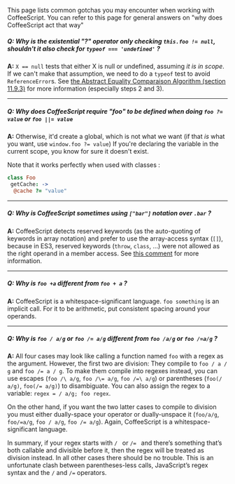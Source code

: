 This page lists common gotchas you may encounter when working with CoffeeScript.
You can refer to this page for general answers on "why does CoffeeScript act that way"

##### **Q:** Why is the existential "?" operator only checking `this.foo != null`, shouldn't it also check for `typeof === 'undefined'` ?

**A:** `X == null` tests that either X is null or undefined, assuming _it is in scope_. If we can't make that assumption, we need to do a `typeof` test to avoid `ReferenceError`s. See [the Abstract Equality Comparaison Algorithm (section 11.9.3)](http://es5.github.com/#x11.9.3) for more information (especially steps 2 and 3).

----

##### **Q:** Why does CoffeeScript require "foo" to be defined when doing `foo ?= value` or `foo ||= value`

**A:** Otherwise, it'd create a global, which is not what we want (if that *is* what you want, use `window.foo ?= value`)
 If you're declaring the variable in the current scope, you know for sure it doesn't exist.

 Note that it works perfectly when used with classes :

```coffee
class Foo
 getCache: ->
  @cache ?= "value"
```

----

##### **Q:** Why is CoffeeScript sometimes using `["bar"]` notation over `.bar` ?

**A:** CoffeeScript detects reserved keywords (as the auto-quoting of keywords in array notation) and prefer to use the array-access syntax (`[]`), because in ES3, reserved keywords (`throw`, `class`, ...) were not allowed as the right operand in a member access. See [this comment](https://github.com/jashkenas/coffee-script/issues/2314#issuecomment-5654411) for more information.

----

##### **Q:** Why is `foo +a` different from `foo + a` ?

**A:** CoffeeScript is a whitespace-significant language. `foo something` is an implicit call. For it to be arithmetic, put consistent spacing around your operands.

----

##### **Q:** Why is `foo / a/g` or `foo /= a/g` different from `foo /a/g` or `foo /=a/g` ?

**A:** All four cases may look like calling a function named `foo` with a regex as the argument. However, the first two are division: They compile to `foo / a / g` and `foo /= a / g`. To make them compile into regexes instead, you can use escapes (`foo /\ a/g`, `foo /\= a/g`, `foo /=\ a/g`) or parentheses (`foo(/ a/g)`, `foo(/= a/g)`) to disambiguate. You can also assign the regex to a variable: `regex = / a/g; foo regex`.

On the other hand, if you want the two latter cases to compile to division you must either dually-space your operator or dually-unspace it (`foo/a/g`, `foo/=a/g`, `foo / a/g`, `foo /= a/g`). Again, CoffeeScript is a whitespace-significant language.

In summary, if your regex starts with `/ ` or `/= ` and there’s something that’s both callable and divisible before it, then the regex will be treated as division instead. In all other cases there should be no trouble. This is an unfortunate clash between parentheses-less calls, JavaScript’s regex syntax and the `/` and `/=` operators.